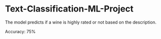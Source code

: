 # Text-Classification-ML-Project

The model predicts if a wine is highly rated or not based on the description.

Accuracy: 75%

